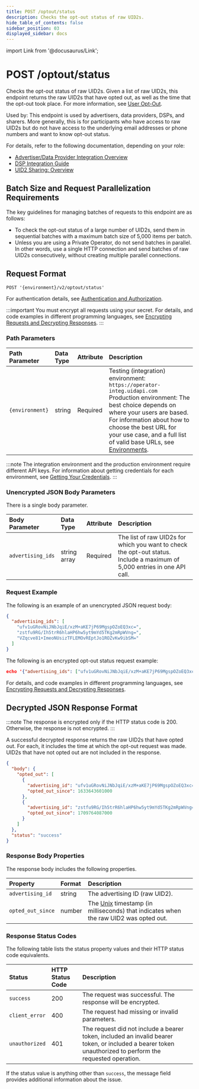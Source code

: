 ```yaml
---
title: POST /optout/status
description: Checks the opt-out status of raw UID2s.
hide_table_of_contents: false
sidebar_position: 03
displayed_sidebar: docs
---
```


import Link from '@docusaurus/Link';

# POST /optout/status

Checks the opt-out status of <Link href="../ref-info/glossary-uid#gl-raw-uid2">raw UID2s</Link>. Given a list of raw UID2s, this endpoint returns the raw UID2s that have opted out, as well as the time that the opt-out took place. For more information, see [User Opt-Out](../getting-started/gs-opt-out.md).

Used by: This endpoint is used by advertisers, data providers, DSPs, and sharers. More generally, this is for participants who have access to raw UID2s but do not have access to the underlying email addresses or phone numbers and want to know opt-out status.

For details, refer to the following documentation, depending on your role:

- [Advertiser/Data Provider Integration Overview](../guides/integration-advertiser-dataprovider-overview.md)
- [DSP Integration Guide](../guides/dsp-guide.md)
- [UID2 Sharing: Overview](../sharing/sharing-overview)

## Batch Size and Request Parallelization Requirements

The key guidelines for managing batches of requests to this endpoint are as follows:

- To check the opt-out status of a large number of UID2s, send them in sequential batches with a maximum batch size of 5,000 items per batch.
- Unless you are using a <Link href="../ref-info/glossary-uid#gl-private-operator">Private Operator</Link>, do not send batches in parallel. In other words, use a single HTTP connection and send batches of raw UID2s consecutively, without creating multiple parallel connections.

## Request Format

`POST '{environment}/v2/optout/status'`

For authentication details, see [Authentication and Authorization](../getting-started/gs-auth.md).

:::important
You must encrypt all requests using your secret. For details, and code examples in different programming languages, see [Encrypting Requests and Decrypting Responses](../getting-started/gs-encryption-decryption.md).
:::

### Path Parameters

| Path Parameter | Data Type | Attribute | Description |
| :--- | :--- | :--- | :--- |
| `{environment}` | string | Required | Testing (integration) environment: `https://operator-integ.uidapi.com`<br/>Production environment: The best choice depends on where your users are based. For information about how to choose the best URL for your use case, and a full list of valid base URLs, see [Environments](../getting-started/gs-environments.md). |

:::note
The integration environment and the production environment require different <Link href="../ref-info/glossary-uid#gl-api-key">API keys</Link>. For information about getting credentials for each environment, see [Getting Your Credentials](../getting-started/gs-credentials.md#getting-your-credentials).
:::

### Unencrypted JSON Body Parameters

There is a single body parameter.

| Body Parameter | Data Type | Attribute | Description |
| :--- | :--- | :--- | :--- |
| `advertising_ids` |	string array |	Required |	The list of raw UID2s for which you want to check the opt-out status.<br/>Include a maximum of 5,000 entries in one API call. |

### Request Example

The following is an example of an unencrypted JSON request body:

```json
{
  "advertising_ids": [
    "ufv1uGRovNiJNbJqiE/xzM+aKE7jP69MgspOZoEQ3xc=",
    "zstfu9RG/Ih5trR6hlaHP6hw5yt9mYd5TKg2mRpWVng=",
    "VZqcve81+ImeoNUsizTFLEMOvREptJo1ROZvKw9ibSM="
  ]
}
```

The following is an encrypted opt-out status request example:

```json
echo '{"advertising_ids": ["ufv1uGRovNiJNbJqiE/xzM+aKE7jP69MgspOZoEQ3xc="]}' | python3 uid2_request.py https://prod.uidapi.com/v2/optout/status [Your-Client-API-Key] [Your-Client-Secret]
```

For details, and code examples in different programming languages, see [Encrypting Requests and Decrypting Responses](../getting-started/gs-encryption-decryption.md).

## Decrypted JSON Response Format

:::note
The response is encrypted only if the HTTP status code is 200. Otherwise, the response is not encrypted.
:::

A successful decrypted response returns the raw UID2s that have opted out. For each, it includes the time at which the opt-out request was made. UID2s that have not opted out are not included in the response.

```json
{
  "body": {
    "opted_out": [
      {
        "advertising_id": "ufv1uGRovNiJNbJqiE/xzM+aKE7jP69MgspOZoEQ3xc=",
        "opted_out_since": 1633643601000
      },
      {
        "advertising_id": "zstfu9RG/Ih5trR6hlaHP6hw5yt9mYd5TKg2mRpWVng=",
        "opted_out_since": 1709764087000
      }
    ]
  },
  "status": "success"
}
```

### Response Body Properties

The response body includes the following properties.

| Property | Format | Description |
| :--- | :--- | :--- |
| `advertising_id` | string | The <Link href="../ref-info/glossary-uid#gl-advertising-id">advertising ID</Link> (raw UID2). |
| `opted_out_since` | number | The <a href="../ref-info/glossary-uid#gl-unix-time">Unix</a> timestamp (in milliseconds) that indicates when the raw UID2 was opted out. |

### Response Status Codes

The following table lists the status property values and their HTTP status code equivalents.

| Status | HTTP Status Code | Description |
| :--- | :--- | :--- |
| `success` | 200 | The request was successful. The response will be encrypted. |
| `client_error` | 400 | The request had missing or invalid parameters. |
| `unauthorized` | 401 | The request did not include a bearer token, included an invalid bearer token, or included a bearer token unauthorized to perform the requested operation. |

If the status value is anything other than `success`, the message field provides additional information about the issue.
